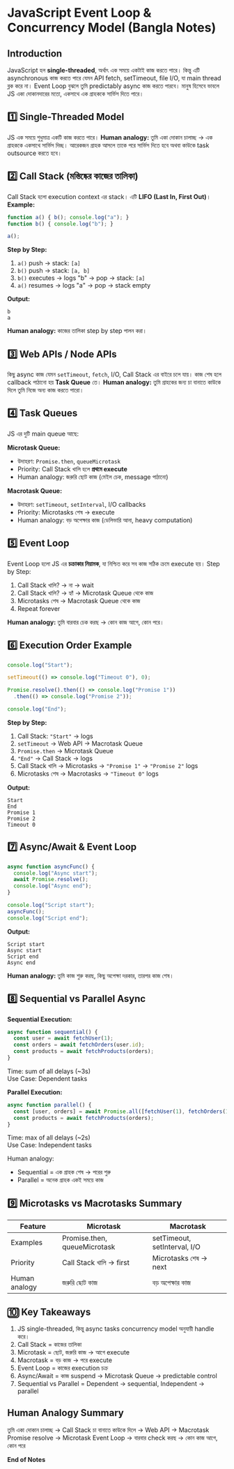 # JavaScript Event Loop & Concurrency Model (Bangla Notes)


## Introduction
JavaScript হল **single-threaded**, অর্থাৎ এক সময়ে একটাই কাজ করতে পারে।
কিন্তু এটি asynchronous কাজ করতে পারে যেমন API fetch, setTimeout, file I/O, যা main thread ব্লক করে না।
Event Loop বুঝলে তুমি predictably async কাজ করতে পারবে।
মানুষ হিসেবে ভাবলে JS একা দোকানদারের মতো, একসাথে এক গ্রাহককে সার্ভিস দিতে পারে।


## 1️⃣ Single-Threaded Model
JS এক সময়ে শুধুমাত্র একটি কাজ করতে পারে।
**Human analogy:** তুমি একা দোকান চালাচ্ছ → এক গ্রাহককে একসাথে সার্ভিস দিচ্ছ।
আরেকজন গ্রাহক আসলে তাকে পরে সার্ভিস দিতে হবে অথবা কাউকে task outsource করতে হবে।


## 2️⃣ Call Stack (মস্তিষ্কের কাজের তালিকা)
Call Stack হলো execution context এর stack।
এটি **LIFO (Last In, First Out)**।
**Example:**  

```js
function a() { b(); console.log("a"); }
function b() { console.log("b"); }

a();
```

**Step by Step:**
1. `a()` push → stack: `[a]`
2. `b()` push → stack: `[a, b]`
3. `b()` executes → logs "b" → pop → stack: `[a]`
4. `a()` resumes → logs "a" → pop → stack empty

**Output:**  
```
b
a
```

**Human analogy:** কাজের তালিকা step by step পালন করা।  


## 3️⃣ Web APIs / Node APIs
কিছু async কাজ যেমন `setTimeout`, `fetch`, I/O, Call Stack এর বাইরে চলে যায়।
কাজ শেষ হলে callback পাঠানো হয় **Task Queue** তে।
**Human analogy:** তুমি গ্রাহকের জন্য চা বানাতে কাউকে দিলে তুমি নিজে অন্য কাজ করতে পারো।


## 4️⃣ Task Queues
JS এর দুটি main queue আছে:

**Microtask Queue:**
- উদাহরণ: `Promise.then`, `queueMicrotask`
- Priority: Call Stack খালি হলে **প্রথমে execute**
- Human analogy: জরুরি ছোট কাজ (মেইল চেক, message পাঠানো)

**Macrotask Queue:**
- উদাহরণ: `setTimeout`, `setInterval`, I/O callbacks
- Priority: Microtasks শেষ → execute
- Human analogy: বড় অপেক্ষার কাজ (ডেলিভারি আনা, heavy computation)


## 5️⃣ Event Loop
Event Loop হলো JS এর **চক্রাকার নিয়ামক**, যা নিশ্চিত করে সব কাজ সঠিক ক্রমে execute হয়।
Step by Step:
1. Call Stack খালি? → না → wait
2. Call Stack খালি? → হ্যাঁ → Microtask Queue থেকে কাজ
3. Microtasks শেষ → Macrotask Queue থেকে কাজ
4. Repeat forever

**Human analogy:** তুমি বারবার চেক করছ → কোন কাজ আগে, কোন পরে।


## 6️⃣ Execution Order Example

```js
console.log("Start");

setTimeout(() => console.log("Timeout 0"), 0);

Promise.resolve().then(() => console.log("Promise 1"))
  .then(() => console.log("Promise 2"));

console.log("End");
```

**Step by Step:**
1. Call Stack: `"Start"` → logs
2. `setTimeout` → Web API → Macrotask Queue
3. `Promise.then` → Microtask Queue
4. `"End"` → Call Stack → logs
5. Call Stack খালি → Microtasks → `"Promise 1"` → `"Promise 2"` logs
6. Microtasks শেষ → Macrotasks → `"Timeout 0"` logs

**Output:**
```
Start
End
Promise 1
Promise 2
Timeout 0
```


## 7️⃣ Async/Await & Event Loop

```js
async function asyncFunc() {
  console.log("Async start");
  await Promise.resolve();
  console.log("Async end");
}

console.log("Script start");
asyncFunc();
console.log("Script end");
```

**Output:**
```
Script start
Async start
Script end
Async end
```

**Human analogy:** তুমি কাজ শুরু করছ, কিছু অপেক্ষা দরকার, তারপর কাজ শেষ।


## 8️⃣ Sequential vs Parallel Async

**Sequential Execution:**  

```js
async function sequential() {
  const user = await fetchUser(1);
  const orders = await fetchOrders(user.id);
  const products = await fetchProducts(orders);
}
```

Time: sum of all delays (~3s)  
Use Case: Dependent tasks

**Parallel Execution:**  

```js
async function parallel() {
  const [user, orders] = await Promise.all([fetchUser(1), fetchOrders(1)]);
  const products = await fetchProducts(orders);
}
```

Time: max of all delays (~2s)  
Use Case: Independent tasks

Human analogy:
- Sequential = এক গ্রাহক শেষ → পরের শুরু
- Parallel = অনেক গ্রাহক একই সময়ে কাজ


## 9️⃣ Microtasks vs Macrotasks Summary

| Feature | Microtask | Macrotask |
|---------|-----------|-----------|
| Examples | Promise.then, queueMicrotask | setTimeout, setInterval, I/O |
| Priority | Call Stack খালি → first | Microtasks শেষ → next |
| Human analogy | জরুরি ছোট কাজ | বড় অপেক্ষার কাজ |


## 🔟 Key Takeaways
1. JS single-threaded, কিন্তু async tasks concurrency model অনুযায়ী handle করে।
2. Call Stack = কাজের তালিকা
3. Microtask = ছোট, জরুরি কাজ → আগে execute
4. Macrotask = বড় কাজ → পরে execute
5. Event Loop = কাজের execution চক্র
6. Async/Await = কাজ suspend → Microtask Queue → predictable control
7. Sequential vs Parallel = Dependent → sequential, Independent → parallel


## Human Analogy Summary
তুমি একা দোকান চালাচ্ছ → Call Stack
চা বানাতে কাউকে দিলে → Web API → Macrotask
Promise resolve → Microtask
Event Loop → বারবার check করছ → কোন কাজ আগে, কোন পরে


**End of Notes**
